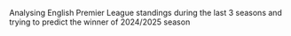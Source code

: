 Analysing English Premier League standings during the last 3 seasons and trying to predict the winner of 2024/2025 season
